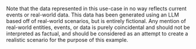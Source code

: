 Note that the data represented in this use-case in no way reflects current events or real-world data.
This data has been generated using an LLM based off of real-world scenarios, but is entirely fictional.
Any mention of real-world entities, events, or data is purely coincidental and should not be interpreted as factual,
and should be considered as an attempt to create a realistic scenario for the purpose of this example.
